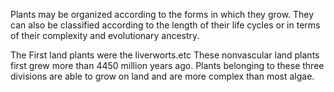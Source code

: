 Plants may be organized according to the forms in which they grow.
They can also be classified according to the length of their life cycles or in terms of their complexity and evolutionary ancestry.

The First land plants were the liverworts.etc
These nonvascular land plants first grew more than 4450 million years ago.
Plants belonging to these three divisions are able to grow on land and are more complex than most algae.
